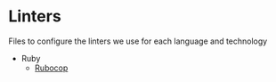 Linters
=======

Files to configure the linters we use for each language and technology

* Ruby
  * [Rubocop](/linters/ruby/.rubocop.yml)
